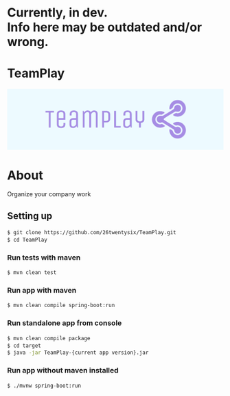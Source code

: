 # Currently, in dev. <br /> Info here may be outdated and/or wrong.
# TeamPlay
<img src="assets/banner.png" alt="banner.png">

# About
Organize your company work

## Setting up
```sh
$ git clone https://github.com/26twentysix/TeamPlay.git
$ cd TeamPlay
```
### Run tests with maven
```sh
$ mvn clean test
```

### Run app with maven
```sh
$ mvn clean compile spring-boot:run
```

### Run standalone app from console
```sh
$ mvn clean compile package
$ cd target
$ java -jar TeamPlay-{current app version}.jar
```

### Run app without maven installed
```sh
$ ./mvnw spring-boot:run
```